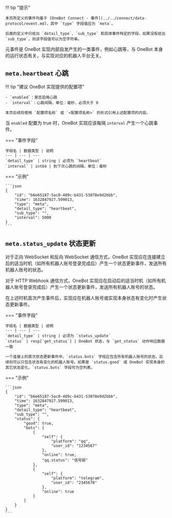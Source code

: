 !!! tip "提示"

    本页所定义的事件均基于 [OneBot Connect - 事件](../../connect/data-protocol/event.md)，其中 `type` 字段值应为 `meta`。

    后面的定义中只给出 `detail_type`、`sub_type` 和具体事件特定的字段，如果没有给出 `sub_type`，则该字段值可以为空字符串。

元事件是 OneBot 实现内部自发产生的一类事件，例如心跳等，与 OneBot 本身的运行状态有关，与实现对应的机器人平台无关。

## `meta.heartbeat` 心跳

!!! tip "建议 OneBot 实现提供的配置项"

    - `enabled`：是否启用心跳
    - `interval`：心跳间隔，单位：毫秒，必须大于 0

    本页后续将使用 `配置项名称` 或 `<配置项名称>` 的形式引用上述配置项的内容。

当 `enabled` 配置为 true 时，OneBot 实现应该每隔 `interval` 产生一个心跳事件。

=== "事件字段"

    字段名 | 数据类型 | 说明
    --- | --- | ---
    `detail_type` | string | 必须为 `heartbeat`
    `interval` | int64 | 到下次心跳的间隔，单位：毫秒

=== "示例"

    ```json
    {
        "id": "b6e65187-5ac0-489c-b431-53078e9d2bbb",
        "time": 1632847927.599013,
        "type": "meta",
        "detail_type": "heartbeat",
        "sub_type": "",
        "interval": 5000
    }
    ```

## `meta.status_update` 状态更新

对于正向 WebSocket 和反向 WebSocket 通信方式，OneBot 实现应在连接建立后的适当时机（如所有机器人账号登录完成后）产生一个状态更新事件，发送所有机器人账号的状态。

对于 HTTP Webhook 通信方式，OneBot 实现应在启动后的适当时机（如所有机器人账号登录完成后）产生一个状态更新事件，发送所有机器人账号的状态。

在上述时机首次产生事件后，实现应在机器人账号或实现本身状态有变化时产生状态更新事件。

=== "事件字段"

    字段名 | 数据类型 | 说明
    --- | --- | ---
    `detail_type` | string | 必须为 `status_update`
    `status` | resp[`get_status`] | OneBot 状态，与 `get_status` 动作响应数据一致

    一个连接上的首次状态更新事件中，`status.bots` 字段应包含所有机器人账号的状态，后续则可以只包含状态有变化的机器人账号。如果是 `status.good` 或 OneBot 实现本身的其它状态变化，`status.bots` 字段可为空列表。

=== "示例"

    ```json
    {
        "id": "b6e65187-5ac0-489c-b431-53078e9d2bbb",
        "time": 1632847927.599013,
        "type": "meta",
        "detail_type": "heartbeat",
        "sub_type": "",
        "status": {
            "good": true,
            "bots": [
                {
                    "self": {
                        "platform": "qq",
                        "user_id": "1234567"
                    },
                    "online": true,
                    "qq.status": "信号弱"
                },
                {
                    "self": {
                        "platform": "telegram",
                        "user_id": "2345678"
                    },
                    "online": true
                }
            ]
        }
    }
    ```

